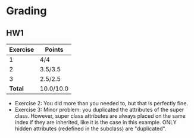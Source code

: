 # Grading

## HW1

| Exercise  | Points    |
|-----------|-----------|
| 1         | 4/4       |
| 2         | 3.5/3.5   |
| 3         | 2.5/2.5   |
| **Total** | 10.0/10.0 |

- Exercise 2: You did more than you needed to, but that is perfectly fine.
- Exercise 3: Minor problem: you duplicated the attributes of the super class. However, super class attributes are always placed on the same index if they are inherited, like it is the case in this example. ONLY hidden attributes (redefined in the subclass) are "duplicated".